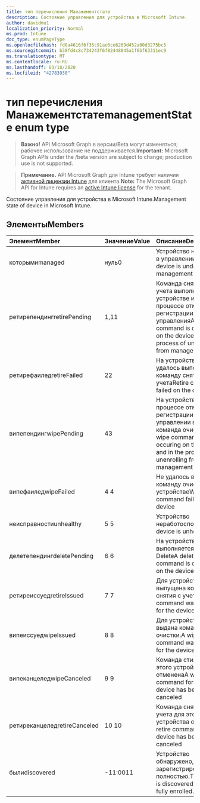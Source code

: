 ```yaml
---
title: тип перечисления Манажементстате
description: Состояние управления для устройства в Microsoft Intune.
author: davidmu1
localization_priority: Normal
ms.prod: Intune
doc_type: enumPageType
ms.openlocfilehash: fd0a4616f6f35c91ae6ce6269d452a00d3275bc5
ms.sourcegitcommit: b38fd4c8c734243f6f82448045a1f6bf63311ec9
ms.translationtype: MT
ms.contentlocale: ru-RU
ms.lasthandoff: 03/18/2020
ms.locfileid: "42783930"
---
```

# <a name="managementstate-enum-type"></a><span data-ttu-id="bdcfa-103">тип перечисления Манажементстате</span><span class="sxs-lookup"><span data-stu-id="bdcfa-103">managementState enum type</span></span>

> <span data-ttu-id="bdcfa-104">**Важно!** API Microsoft Graph в версии/Beta могут изменяться; рабочее использование не поддерживается.</span><span class="sxs-lookup"><span data-stu-id="bdcfa-104">**Important:** Microsoft Graph APIs under the /beta version are subject to change; production use is not supported.</span></span>

> <span data-ttu-id="bdcfa-105">**Примечание.** API Microsoft Graph для Intune требует наличия [активной лицензии Intune](https://go.microsoft.com/fwlink/?linkid=839381) для клиента.</span><span class="sxs-lookup"><span data-stu-id="bdcfa-105">**Note:** The Microsoft Graph API for Intune requires an [active Intune license](https://go.microsoft.com/fwlink/?linkid=839381) for the tenant.</span></span>

<span data-ttu-id="bdcfa-106">Состояние управления для устройства в Microsoft Intune.</span><span class="sxs-lookup"><span data-stu-id="bdcfa-106">Management state of device in Microsoft Intune.</span></span>

## <a name="members"></a><span data-ttu-id="bdcfa-107">Элементы</span><span class="sxs-lookup"><span data-stu-id="bdcfa-107">Members</span></span>
|<span data-ttu-id="bdcfa-108">Элемент</span><span class="sxs-lookup"><span data-stu-id="bdcfa-108">Member</span></span>|<span data-ttu-id="bdcfa-109">Значение</span><span class="sxs-lookup"><span data-stu-id="bdcfa-109">Value</span></span>|<span data-ttu-id="bdcfa-110">Описание</span><span class="sxs-lookup"><span data-stu-id="bdcfa-110">Description</span></span>|
|:---|:---|:---|
|<span data-ttu-id="bdcfa-111">которыми</span><span class="sxs-lookup"><span data-stu-id="bdcfa-111">managed</span></span>|<span data-ttu-id="bdcfa-112">нуль</span><span class="sxs-lookup"><span data-stu-id="bdcfa-112">0</span></span>|<span data-ttu-id="bdcfa-113">Устройство находится в управлении</span><span class="sxs-lookup"><span data-stu-id="bdcfa-113">The device is under management</span></span>|
|<span data-ttu-id="bdcfa-114">ретирепендинг</span><span class="sxs-lookup"><span data-stu-id="bdcfa-114">retirePending</span></span>|<span data-ttu-id="bdcfa-115">1,1</span><span class="sxs-lookup"><span data-stu-id="bdcfa-115">1</span></span>|<span data-ttu-id="bdcfa-116">Команда снятия с учета выполняется на устройстве и в процессе отмены регистрации из управления</span><span class="sxs-lookup"><span data-stu-id="bdcfa-116">A retire command is occuring on the device and in the process of unenrolling from management</span></span>|
|<span data-ttu-id="bdcfa-117">ретирефаилед</span><span class="sxs-lookup"><span data-stu-id="bdcfa-117">retireFailed</span></span>|<span data-ttu-id="bdcfa-118">2</span><span class="sxs-lookup"><span data-stu-id="bdcfa-118">2</span></span>|<span data-ttu-id="bdcfa-119">На устройстве не удалось выполнить команду снятия с учета</span><span class="sxs-lookup"><span data-stu-id="bdcfa-119">Retire command failed on the device</span></span>|
|<span data-ttu-id="bdcfa-120">випепендинг</span><span class="sxs-lookup"><span data-stu-id="bdcfa-120">wipePending</span></span>|<span data-ttu-id="bdcfa-121">4</span><span class="sxs-lookup"><span data-stu-id="bdcfa-121">3</span></span>|<span data-ttu-id="bdcfa-122">На устройстве и в процессе отмены регистрации в управлении возникает команда очистки.</span><span class="sxs-lookup"><span data-stu-id="bdcfa-122">A wipe command is occuring on the device and in the process of unenrolling from management</span></span>|
|<span data-ttu-id="bdcfa-123">випефаилед</span><span class="sxs-lookup"><span data-stu-id="bdcfa-123">wipeFailed</span></span>|<span data-ttu-id="bdcfa-124">4 </span><span class="sxs-lookup"><span data-stu-id="bdcfa-124">4</span></span>|<span data-ttu-id="bdcfa-125">Не удалось выполнить команду очистки на устройстве</span><span class="sxs-lookup"><span data-stu-id="bdcfa-125">Wipe command failed on the device</span></span>|
|<span data-ttu-id="bdcfa-126">неисправности</span><span class="sxs-lookup"><span data-stu-id="bdcfa-126">unhealthy</span></span>|<span data-ttu-id="bdcfa-127">5 </span><span class="sxs-lookup"><span data-stu-id="bdcfa-127">5</span></span>|<span data-ttu-id="bdcfa-128">Устройство неработоспособно.</span><span class="sxs-lookup"><span data-stu-id="bdcfa-128">The device is unhealthy.</span></span>|
|<span data-ttu-id="bdcfa-129">делетепендинг</span><span class="sxs-lookup"><span data-stu-id="bdcfa-129">deletePending</span></span>|<span data-ttu-id="bdcfa-130">6 </span><span class="sxs-lookup"><span data-stu-id="bdcfa-130">6</span></span>|<span data-ttu-id="bdcfa-131">На устройстве выполняется команда Delete</span><span class="sxs-lookup"><span data-stu-id="bdcfa-131">A delete command is occuring on the device</span></span> |
|<span data-ttu-id="bdcfa-132">ретиреиссуед</span><span class="sxs-lookup"><span data-stu-id="bdcfa-132">retireIssued</span></span>|<span data-ttu-id="bdcfa-133">7 </span><span class="sxs-lookup"><span data-stu-id="bdcfa-133">7</span></span>|<span data-ttu-id="bdcfa-134">Для устройства была выпущена команда снятия с учета</span><span class="sxs-lookup"><span data-stu-id="bdcfa-134">A retire command was issued for the device</span></span>|
|<span data-ttu-id="bdcfa-135">випеиссуед</span><span class="sxs-lookup"><span data-stu-id="bdcfa-135">wipeIssued</span></span>|<span data-ttu-id="bdcfa-136">8 </span><span class="sxs-lookup"><span data-stu-id="bdcfa-136">8</span></span>|<span data-ttu-id="bdcfa-137">Для устройства была выдана команда очистки.</span><span class="sxs-lookup"><span data-stu-id="bdcfa-137">A wipe command was issued for the device</span></span>|
|<span data-ttu-id="bdcfa-138">випеканцелед</span><span class="sxs-lookup"><span data-stu-id="bdcfa-138">wipeCanceled</span></span>|<span data-ttu-id="bdcfa-139">9 </span><span class="sxs-lookup"><span data-stu-id="bdcfa-139">9</span></span>|<span data-ttu-id="bdcfa-140">Команда стирания для этого устройства отменена</span><span class="sxs-lookup"><span data-stu-id="bdcfa-140">A wipe command for this device has been canceled</span></span>|
|<span data-ttu-id="bdcfa-141">ретиреканцелед</span><span class="sxs-lookup"><span data-stu-id="bdcfa-141">retireCanceled</span></span>|<span data-ttu-id="bdcfa-142">10 </span><span class="sxs-lookup"><span data-stu-id="bdcfa-142">10</span></span>|<span data-ttu-id="bdcfa-143">Команда снятия с учета для этого устройства отменена</span><span class="sxs-lookup"><span data-stu-id="bdcfa-143">A retire command for this device has been canceled</span></span>|
|<span data-ttu-id="bdcfa-144">были</span><span class="sxs-lookup"><span data-stu-id="bdcfa-144">discovered</span></span>|<span data-ttu-id="bdcfa-145">-11:00</span><span class="sxs-lookup"><span data-stu-id="bdcfa-145">11</span></span>|<span data-ttu-id="bdcfa-146">Устройство обнаружено, но не зарегистрировано полностью.</span><span class="sxs-lookup"><span data-stu-id="bdcfa-146">The device is discovered but not fully enrolled.</span></span>|




